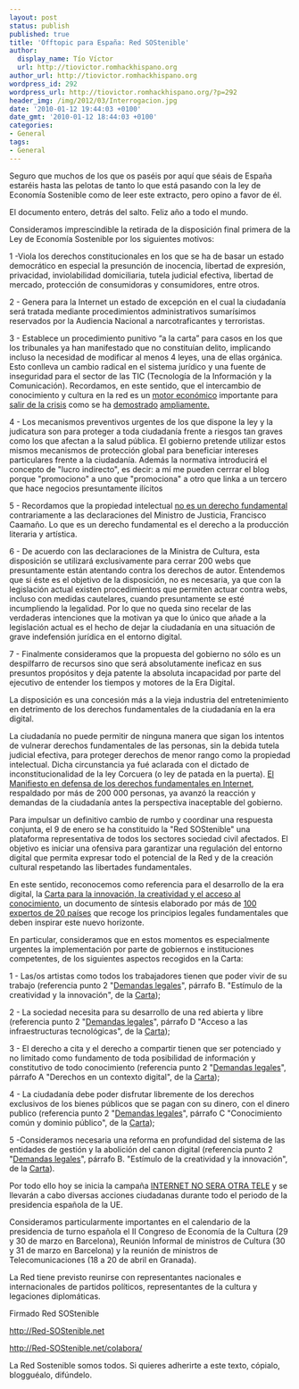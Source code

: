 ```yaml
---
layout: post
status: publish
published: true
title: 'Offtopic para España: Red SOStenible'
author:
  display_name: Tío Víctor
  url: http://tiovictor.romhackhispano.org
author_url: http://tiovictor.romhackhispano.org
wordpress_id: 292
wordpress_url: http://tiovictor.romhackhispano.org/?p=292
header_img: /img/2012/03/Interrogacion.jpg
date: '2010-01-12 19:44:03 +0100'
date_gmt: '2010-01-12 18:44:03 +0100'
categories:
- General
tags:
- General
---
```

Seguro que muchos de los que os paséis por aquí que séais de España estaréis hasta las pelotas de tanto lo que está pasando con la ley de Economía Sostenible como de leer este extracto, pero opino a favor de él.

El documento entero, detrás del salto. Feliz año a todo el mundo.

<!--more-->

Consideramos imprescindible la retirada de la disposición final primera de la Ley de Economía Sostenible por los siguientes motivos:

1 -Viola los derechos constitucionales en los que se ha de basar un estado democrático en especial la presunción de inocencia, libertad de expresión, privacidad, inviolabilidad domiciliaria, tutela judicial efectiva, libertad de mercado, protección de consumidoras y consumidores, entre otros.

2 - Genera para la Internet un estado de excepción en el cual la ciudadanía será tratada mediante procedimientos administrativos sumarísimos reservados por la Audiencia Nacional a narcotraficantes y terroristas.

3 - Establece un procedimiento punitivo “a la carta” para casos en los que los tribunales ya han manifestado que no constituían delito, implicando incluso la necesidad de modificar al menos 4 leyes, una de ellas orgánica. Esto conlleva un cambio radical en el sistema jurídico y una fuente de inseguridad para el sector de las TIC (Tecnología de la Información y la Comunicación). Recordamos, en este sentido, que el intercambio de conocimiento y cultura en la red es un <a href="http://noticias.lainformacion.com/economia-negocios-y-finanzas/redes/los-usuarios-que-descargan-archivos-p2p-gastan-mas-dinero_Fo58z3eGxWsRG0NKpjhCE7/" target="_blank"> motor económico</a> importante para <a href="http://noticias.lainformacion.com/arte-cultura-y-espectaculos/cine/el-cine-espanol-cerrara-con-cifras-record-a-pesar-de-internet_uVFrhCBCXhYPTF51YCG3a7/" target="_blank">salir de la crisis</a> como se ha <a href="http://www.theinquirer.es/2009/11/17/lo-que-las-discograficas-ocultan.html" target="_blank">demostrado</a> <a href="http://www.elmundo.es/elmundo/2009/11/20/cultura/1258739927.html" target="_blank">ampliamente.</a>

4 - Los mecanismos preventivos urgentes de los que dispone la ley y la judicatura son para proteger a toda ciudadanía frente a riesgos tan graves como los que afectan a la salud pública. El gobierno pretende utilizar estos mismos mecanismos de protección global para beneficiar intereses particulares frente a la ciudadanía. Además la normativa introducirá el concepto de "lucro indirecto", es decir: a mí me pueden cerrrar el blog porque "promociono" a uno que "promociona" a otro que linka a un tercero que hace negocios presuntamente ilícitos

5 - Recordamos que la propiedad intelectual <a href="http://derechoynormas.blogspot.com/2010/01/la-ley-de-ejecucion-por-la-sospecha.html" target="_blank">no es un derecho fundamental</a> contrariamente a las declaraciones del Ministro de Justicia, Francisco Caamaño. Lo que es un derecho fundamental es el derecho a la producción literaria y artística.

6 - De acuerdo con las declaraciones de la Ministra de Cultura, esta disposición se utilizará exclusivamente para cerrar 200 webs que presuntamente están atentando contra los derechos de autor. Entendemos que si éste es el objetivo de la disposición, no es necesaria, ya que con la legislación actual existen procedimientos que permiten actuar contra webs, incluso con medidas cautelares, cuando presuntamente se esté incumpliendo la legalidad. Por lo que no queda sino recelar de las verdaderas intenciones que la motivan ya que lo único que añade a la legislación actual es el hecho de dejar la ciudadanía en una situación de grave indefensión jurídica en el entorno digital.

7 - Finalmente consideramos que la propuesta del gobierno no sólo es un despilfarro de recursos sino que será absolutamente ineficaz en sus presuntos propósitos y deja patente la absoluta incapacidad por parte del ejecutivo de entender los tiempos y motores de la Era Digital.

La disposición es una concesión más a la vieja industria del entretenimiento en detrimento de los derechos fundamentales de la ciudadanía en la era digital.

La ciudadanía no puede permitir de ninguna manera que sigan los intentos de vulnerar derechos fundamentales de las personas, sin la debida tutela judicial efectiva, para proteger derechos de menor rango como la propiedad intelectual. Dicha circunstancia ya fué aclarada con el dictado de inconstitucionalidad de la ley Corcuera (o ley de patada en la puerta). <a href="http://www.facebook.com/group.php?gid=186879394498" target="_blank">El Manifiesto en defensa de los derechos fundamentales en Internet</a>, respaldado por más de 200 000 personas, ya avanzó la reacción y demandas de la ciudadanía antes la perspectiva inaceptable del gobierno.

Para impulsar un definitivo cambio de rumbo y coordinar una respuesta conjunta, el 9 de enero se ha constituido la "Red SOStenible" una plataforma representativa de todos los sectores sociedad civil afectados. El objetivo es iniciar una ofensiva para garantizar una regulación del entorno digital que permita expresar todo el potencial de la Red y de la creación cultural respetando las libertades fundamentales.

En este sentido, reconocemos como referencia para el desarrollo de la era digital, la <a href="http://fcforum.net/es/" target="_blank">Carta para la innovación, la creatividad y el acceso al conocimiento</a>, un documento de síntesis elaborado por más de <a href="http://fcforum.net/es/charter_extended#signatories" target="_blank">100 expertos de 20 países</a> que recoge los principios legales fundamentales que deben inspirar este nuevo horizonte.

En particular, consideramos que en estos momentos es especialmente urgentes la implementación por parte de gobiernos e instituciones competentes, de los siguientes aspectos recogidos en la Carta:

1 - Las/os artistas como todos los trabajadores tienen que poder vivir de su trabajo (referencia punto 2 "<a href="http://fcforum.net/es/charter_extended#legal" target="_blank">Demandas legales</a>", párrafo B. "Estímulo de la creatividad y la innovación", de la <a href="http://fcforum.net/es/charter_extended" target="_blank">Carta</a>);

2 - La sociedad necesita para su desarrollo de una red abierta y libre (referencia punto 2 "<a href="http://fcforum.net/es/charter_extended#legal" target="_blank">Demandas legales</a>", párrafo D "Acceso a las infraestructuras tecnológicas", de la <a href="http://fcforum.net/es/charter_extended" target="_blank">Carta</a>);

3 - El derecho a cita y el derecho a compartir tienen que ser potenciado y no limitado como fundamento de toda posibilidad de información y constitutivo de todo conocimiento (referencia punto 2 "<a href="http://fcforum.net/es/charter_extended#legal" target="_blank">Demandas legales</a>", párrafo A "Derechos en un contexto digital", de la <a href="http://fcforum.net/es/charter_extended" target="_blank">Carta</a>);

4 - La ciudadanía debe poder disfrutar libremente de los derechos exclusivos de los bienes públicos que se pagan con su dinero, con el dinero publico (referencia punto 2 "<a href="http://fcforum.net/es/charter_extended#legal" target="_blank">Demandas legales</a>", párrafo C "Conocimiento común y dominio público", de la <a href="http://fcforum.net/es/charter_extended" target="_blank">Carta</a>);

5 -Consideramos necesaria una reforma en profundidad del sistema de las entidades de gestión y la abolición del canon digital (referencia punto 2 "<a href="http://fcforum.net/es/charter_extended#legal" target="_blank">Demandas legales</a>", párrafo B. "Estímulo de la creatividad y la innovación", de la <a href="http://fcforum.net/es/charter_extended" target="_blank">Carta</a>).

Por todo ello hoy se inicia la campaña <a href="http://internetnoseraotratv.net/" target="_blank">INTERNET NO SERA OTRA TELE</a> y se llevarán a cabo diversas acciones ciudadanas durante todo el periodo de la presidencia española de la UE.

Consideramos particularmente importantes en el calendario de la presidencia de turno española el II Congreso de Economía de la Cultura (29 y 30 de marzo en Barcelona), Reunión Informal de ministros de Cultura (30 y 31 de marzo en Barcelona) y la reunión de ministros de Telecomunicaciones (18 a 20 de abril en Granada).

La Red tiene previsto reunirse con representantes nacionales e internacionales de partidos políticos, representantes de la cultura y legaciones diplomáticas.

Firmado Red SOStenible

<a href="http://red-sostenible.net/" target="_blank">http://Red-SOStenible.net</a>

<a href="http://red-sostenible.net/colabora/" target="_blank">http://Red-SOStenible.net/colabora/</a>

La Red Sostenible somos todos. Si quieres adherirte a este texto, cópialo, blogguéalo, difúndelo.

